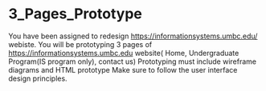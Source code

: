 # 3_Pages_Prototype
You have been assigned to redesign https://informationsystems.umbc.edu/ webiste. You will be prototyping 3 pages of https://informationsystems.umbc.edu website( Home, Undergraduate Program(IS program only), contact us) Prototyping must include wireframe diagrams and HTML prototype Make sure to follow the user interface design principles.

